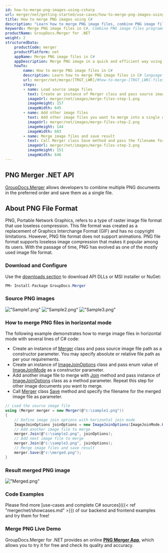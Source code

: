 ```yaml
---
id: how-to-merge-png-images-using-csharp
url: merger/net/getting-started/use-cases/how-to-merge-png-images-using-csharp
title: How to merge PNG images using C#
description: "Learn how to merge PNG image files, combine PNG image files into one file programmatically in C# language using GroupDocs.Merger for .NET library."
keywords: Merge PNG image files in C#, Combine PNG image files programmatically
productName: GroupDocs.Merger for .NET
weight: 2
structuredData:
    productCode: merger
    productPlatform: net
    appName: Merge PNG image files in C#
    appDescription: Merge PNG image in a quick and efficient way using C# language and GroupDocs.Merger for .NET API, without the use of any third-party software like Microsoft or Open Office.
    howTo:
        name: How to merge PNG image files in C# 
        description: Learn how to merge PNG image files in C# language and GroupDocs.Merger for .NET API, without the use of any third-party software like Microsoft or Open Office.
        url: merger/net/merge/[TRGT_LWR]/#how-to-merge-[TRGT_LWR]-files-in-c
        steps:
        - name: Load source image files 
          text: Create an instance of Merger class and pass source image file path as a constructor parameter. You may specify absolute or relative file path as per your requirements. 
          imageUrl: merger/net/images/merge-files-step-1.png
          imageHeight: 157
          imageWidth: 645
        - name: Add other image files
          text: Add other image files you want to merge into a single document with Join method of Merger class.
          imageUrl: merger/net/images/merge-files-step-2.png
          imageHeight: 144
          imageWidth: 603
        - name: Merge image files and save result 
          text: Call Merger class Save method and pass the filename for the resultant image file as parameter.
          imageUrl: merger/net/images/merge-files-step-3.png
          imageHeight: 151
          imageWidth: 646
---
```


## PNG Merger .NET API

[GroupDocs.Merger](https://products.groupdocs.com/merger/net) allows developers to combine multiple PNG documents in the preferred order and save them as a single file.

## About PNG File Format

PNG, Portable Network Graphics, refers to a type of raster image file format that use loseless compression. This file format was created as a replacement of Graphics Interchange Format (GIF) and has no copyright limitations. However, PNG file format does not support animations. PNG file format supports loseless image compression that makes it popular among its users. With the passage of time, PNG has evolved as one of the mostly used image file format.

### Download and Configure

Use the [downloads section](https://downloads.groupdocs.com/merger/net) to download API DLLs or MSI installer or NuGet:
```csharp
PM> Install-Package GroupDocs.Merger
```

### Source PNG images

!["Sample1.png"](/merger/net/images/jpg/sample1.jpg)
!["Sample2.png"](/merger/net/images/jpg/sample2.jpg)
!["Sample3.png"](/merger/net/images/jpg/sample3.jpg)

### How to merge PNG files in horizontal mode

The following example demonstrates how to merge image files in horizontal mode with several lines of C# code:

* Create an instance of [Merger](https://reference.groupdocs.com/merger/net/groupdocs.merger/merger) class and pass source image file path as a constructor parameter. You may specify absolute or relative file path as per your requirements.
* Create an instance of [ImageJoinOptions](https://reference.groupdocs.com/merger/net/groupdocs.merger.domain.options/imagejoinoptions) class and pass enum value of [ImageJoinMode](https://reference.groupdocs.com/merger/net/groupdocs.merger.domain.options/imagejoinmode) as a constructor parameter.
* Add another image file to merge with [Join](https://reference.groupdocs.com/merger/net/groupdocs.merger/merger/join) method and pass instance of [ImageJoinOptions](https://reference.groupdocs.com/merger/net/groupdocs.merger.domain.options/imagejoinoptions) class as a method parameter. Repeat this step for other image documents you want to merge.
* Call [Merger](https://reference.groupdocs.com/merger/net/groupdocs.merger/merger) class [Save](https://reference.groupdocs.com/merger/net/groupdocs.merger/merger/save) method and specify the filename for the merged image file as parameter.

```csharp
// Load the source image file
using (Merger merger = new Merger(@"c:\sample1.png"))
{
    // Define image join options with horizontal join mode
    ImageJoinOptions joinOptions = new ImageJoinOptions(ImageJoinMode.Horizontal);
    // Add another image file to merge
    merger.Join(@"c:\sample2.png", joinOptions);
    // Add next image file to merge
    merger.Join(@"c:\sample3.png", joinOptions);
    // Merge image files and save result
    merger.Save(@"c:\merged.png");
}
```

### Result merged PNG image

!["Merged.png"](/merger/net/images/jpg/merged_horizontal.jpg)

### Code Examples

Please find more [use-cases and complete C# sources]({{< ref "merger/net/showcases.md" >}}) of our backend and frontend examples and try them for free!

### Merge PNG Live Demo

GroupDocs.Merger for .NET provides an online [**PNG Merger App**](https://products.groupdocs.app/merger/images/png), which allows you to try it for free and check its quality and accuracy.